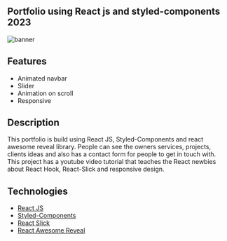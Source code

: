 
## Portfolio using React js and styled-components 2023

<img src="" alt="banner"/>




## Features

- Animated navbar
- Slider
- Animation on scroll
- Responsive

## Description

This portfolio is build using React JS, Styled-Components and react awesome reveal library. People can see the owners services, projects, clients ideas and also has a contact form for people to get in touch with. This project has a youtube video tutorial that teaches the React newbies about React Hook, React-Slick and responsive design.


## Technologies 

- [React JS](https://reactjs.org/docs/getting-started.html)
- [Styled-Components](https://styled-components.com)
- [React Slick](https://react-slick.neostack.com)
- [React Awesome Reveal](https://react-awesome-reveal.morello.dev/)

